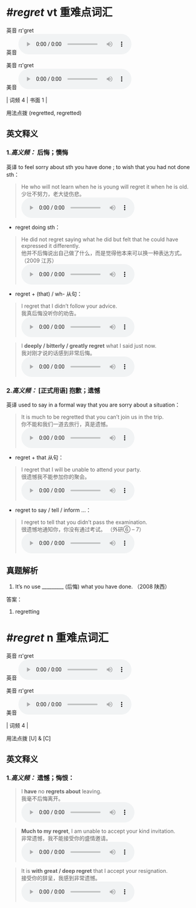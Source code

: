 # ***\#regret*** vt  重难点词汇
英音 rɪ'ɡret  
英音
<audio src="./media/regret-B.aac" controls="controls"></audio>

美音 rɪ'ɡret  
美音
<audio src="./media/regret.aac" controls="controls"></audio>



| 词频 4 | 书面 1 |  

用法点拨  (regretted, regretted)

英文释义
---
### 1.*高义频：* **后悔；懊悔**  
英译 to feel sorry about sth you have done ; to wish that  you had not done sth：

 > He who will not learn when he is young will regret it when he is old.   
 > 少壮不努力，老大徒伤悲。    
<audio src="./media/regret-1.aac" controls="controls"></audio>

- regret doing sth：

 > He did not regret saying what he did but felt that he could have expressed it differently.   
 > 他并不后悔说出自己做了什么，而是觉得他本来可以换一种表达方式。  （2009 江苏）  
<audio src="./media/regret-2.aac" controls="controls"></audio>

- regret + (that) / wh- 从句：

 > I regret that I didn’t follow your advice.   
 > 我真后悔没听你的劝告。    
<audio src="./media/regret-3.aac" controls="controls"></audio>

 > I **deeply / bitterly / greatly regret** what I said just now.  
 > 我对刚才说的话感到非常后悔。    
<audio src="./media/I deeply regret what I said just now_AAC.aac" controls="controls"></audio>

### 2.*高义频：* **[正式用语] 抱歉；遗憾**  
英译 used to say in a formal way that you are sorry about a situation：

 > It is much to be regretted that you can’t join us in the trip.   
 > 你不能和我们一道去旅行，真是遗憾。    
<audio src="./media/regret-5-1.aac" controls="controls"></audio>

- regret + that 从句：

 > I regret that I will be unable to attend your party.  
 > 很遗憾我不能参加你的聚会。    
<audio src="./media/I regret that I will be unable to_AAC.aac" controls="controls"></audio>

- regret to say / tell / inform ...：

 > I regret to tell that you didn’t pass the examination.  
 > 很遗憾地通知你，你没有通过考试。  （外研⑥ – 7）  
<audio src="./media/regret-6.aac" controls="controls"></audio>


真题解析
---
1. It’s no use _________ (后悔) what you have done.  （2008 陕西）  

答案：
1. regretting  

# ***\#regret*** n  重难点词汇
英音 rɪ'ɡret  
英音
<audio src="./media/regret-B.aac" controls="controls"></audio>

美音 rɪ'ɡret  
美音
<audio src="./media/regret.aac" controls="controls"></audio>



| 词频 4 |  

用法点拨  [U] & [C]

英文释义
---
### 1.*高义频：* **遗憾；悔恨：**  

 > I **have** no **regrets about** leaving.   
 > 我毫不后悔离开。    
<audio src="./media/regret-7.aac" controls="controls"></audio>

 > **Much to my regret**, I am unable to accept your kind invitation.  
 > 非常遗憾，我不能接受你的盛情邀请。    
<audio src="./media/Much to my regret, I am_AAC.aac" controls="controls"></audio>

 > It is **with great / deep regret** that I accept your resignation.  
 > 接受你的辞呈，我感到非常遗憾。    
<audio src="./media/It is with great regret that_AAC.aac" controls="controls"></audio>


